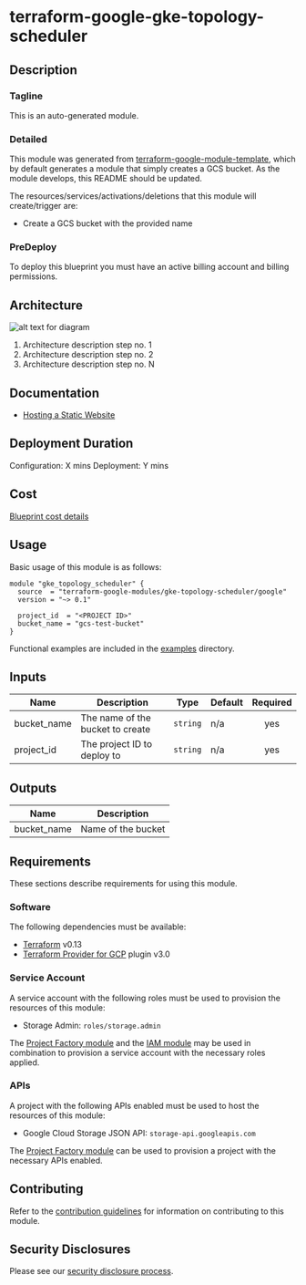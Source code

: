 # terraform-google-gke-topology-scheduler

## Description
### Tagline
This is an auto-generated module.

### Detailed
This module was generated from [terraform-google-module-template](https://github.com/terraform-google-modules/terraform-google-module-template/), which by default generates a module that simply creates a GCS bucket. As the module develops, this README should be updated.

The resources/services/activations/deletions that this module will create/trigger are:

- Create a GCS bucket with the provided name

### PreDeploy
To deploy this blueprint you must have an active billing account and billing permissions.

## Architecture
![alt text for diagram](https://www.link-to-architecture-diagram.com)
1. Architecture description step no. 1
2. Architecture description step no. 2
3. Architecture description step no. N

## Documentation
- [Hosting a Static Website](https://cloud.google.com/storage/docs/hosting-static-website)

## Deployment Duration
Configuration: X mins
Deployment: Y mins

## Cost
[Blueprint cost details](https://cloud.google.com/products/calculator?id=02fb0c45-cc29-4567-8cc6-f72ac9024add)

## Usage

Basic usage of this module is as follows:

```hcl
module "gke_topology_scheduler" {
  source  = "terraform-google-modules/gke-topology-scheduler/google"
  version = "~> 0.1"

  project_id  = "<PROJECT ID>"
  bucket_name = "gcs-test-bucket"
}
```

Functional examples are included in the
[examples](./examples/) directory.

<!-- BEGINNING OF PRE-COMMIT-TERRAFORM DOCS HOOK -->
## Inputs

| Name | Description | Type | Default | Required |
|------|-------------|------|---------|:--------:|
| bucket\_name | The name of the bucket to create | `string` | n/a | yes |
| project\_id | The project ID to deploy to | `string` | n/a | yes |

## Outputs

| Name | Description |
|------|-------------|
| bucket\_name | Name of the bucket |

<!-- END OF PRE-COMMIT-TERRAFORM DOCS HOOK -->

## Requirements

These sections describe requirements for using this module.

### Software

The following dependencies must be available:

- [Terraform][terraform] v0.13
- [Terraform Provider for GCP][terraform-provider-gcp] plugin v3.0

### Service Account

A service account with the following roles must be used to provision
the resources of this module:

- Storage Admin: `roles/storage.admin`

The [Project Factory module][project-factory-module] and the
[IAM module][iam-module] may be used in combination to provision a
service account with the necessary roles applied.

### APIs

A project with the following APIs enabled must be used to host the
resources of this module:

- Google Cloud Storage JSON API: `storage-api.googleapis.com`

The [Project Factory module][project-factory-module] can be used to
provision a project with the necessary APIs enabled.

## Contributing

Refer to the [contribution guidelines](./CONTRIBUTING.md) for
information on contributing to this module.

[iam-module]: https://registry.terraform.io/modules/terraform-google-modules/iam/google
[project-factory-module]: https://registry.terraform.io/modules/terraform-google-modules/project-factory/google
[terraform-provider-gcp]: https://www.terraform.io/docs/providers/google/index.html
[terraform]: https://www.terraform.io/downloads.html

## Security Disclosures

Please see our [security disclosure process](./SECURITY.md).

